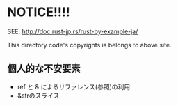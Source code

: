 # NOTICE!!!!

SEE: http://doc.rust-jp.rs/rust-by-example-ja/

This directory code's copyrights is belongs to above site.



## 個人的な不安要素
- ref と & によるリファレンス(参照)の利用
- &strのスライス